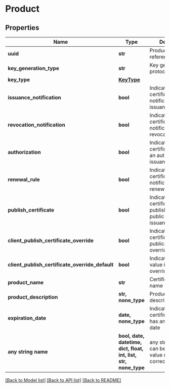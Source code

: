 # Product


## Properties
Name | Type | Description | Notes
------------ | ------------- | ------------- | -------------
**uuid** | **str** | Product UUID reference | [readonly] 
**key_generation_type** | **str** | Key generation protocol | [readonly] 
**key_type** | [**KeyType**](KeyType.md) |  | 
**issuance_notification** | **bool** | Indicate if the certificate sends a notification on issuance | [readonly] 
**revocation_notification** | **bool** | Indicate if the certificate sends a notification on revocation | [readonly] 
**authorization** | **bool** | Indicate if the certificate requires an authorization on issuance/revocation | [readonly] 
**renewal_rule** | **bool** | Indicate if the certificate sends a notification for renewal | [readonly] 
**publish_certificate** | **bool** | Indicate if the certificate is published to the public LDAP after issuance | [readonly] 
**client_publish_certificate_override** | **bool** | Indicate if the certificate publication can be overridden | [readonly] 
**client_publish_certificate_override_default** | **bool** | Indicate the default value if publication override is enabled | [readonly] 
**product_name** | **str** | Certificate product name | [optional] [readonly] 
**product_description** | **str, none_type** | Product additional description | [optional] [readonly] 
**expiration_date** | **date, none_type** | Indicate if the certificate product has an expiration date | [optional] [readonly] 
**any string name** | **bool, date, datetime, dict, float, int, list, str, none_type** | any string name can be used but the value must be the correct type | [optional]

[[Back to Model list]](../README.md#documentation-for-models) [[Back to API list]](../README.md#documentation-for-api-endpoints) [[Back to README]](../README.md)



